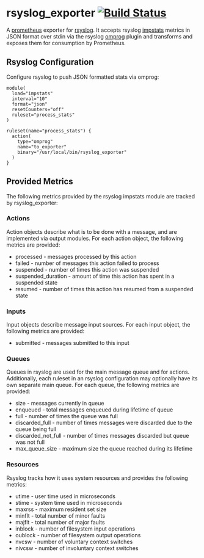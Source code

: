 # rsyslog_exporter [![Build Status](https://travis-ci.org/digitalocean/rsyslog_exporter.svg?branch=master)](https://travis-ci.org/digitalocean/rsyslog_exporter)
A [prometheus](http://prometheus.io/) exporter for [rsyslog](http://rsyslog.com). It accepts rsyslog [impstats](http://www.rsyslog.com/doc/master/configuration/modules/impstats.html) metrics in JSON format over stdin via the rsyslog [omprog](http://www.rsyslog.com/doc/v8-stable/configuration/modules/omprog.html) plugin and transforms and exposes them for consumption by Prometheus.

## Rsyslog Configuration
Configure rsyslog to push JSON formatted stats via omprog:
```
module(
  load="impstats"
  interval="10"
  format="json"
  resetCounters="off"
  ruleset="process_stats"
)

ruleset(name="process_stats") {
  action(
    type="omprog"
    name="to_exporter"
    binary="/usr/local/bin/rsyslog_exporter"
  )
}
```

## Provided Metrics
The following metrics provided by the rsyslog impstats module are tracked by rsyslog_exporter:

### Actions
Action objects describe what is to be done with a message, and are implemented via output modules.
For each action object, the following metrics are provided:

* processed - messages processed by this action
* failed - number of messages this action failed to process
* suspended - number of times this action was suspended
* suspended_duration - amount of time this action has spent in a suspended state
* resumed - number of times this action has resumed from a suspended state

### Inputs
Input objects describe message input sources.
For each input object, the following metrics are provided:

* submitted - messages submitted to this input

### Queues
Queues in rsyslog are used for the main message queue and for actions.  Additionally, each ruleset
in an rsyslog configuration may optionally have its own separate main queue.  For each queue,
the following metrics are provided:

* size - messages currently in queue
* enqueued - total messages enqueued during lifetime of queue
* full - number of times the queue was full
* discarded_full - number of times messages were discarded due to the queue being full
* discarded_not_full - number of times messages discarded but queue was not full
* max_queue_size - maximum size the queue reached during its lifetime

### Resources
Rsyslog tracks how it uses system resources and provides the following metrics:

* utime - user time used in microseconds
* stime - system time used in microseconds
* maxrss - maximum resident set size
* minflt - total number of minor faults
* majflt - total number of major faults
* inblock - number of filesystem input operations
* oublock - number of filesystem output operations
* nvcsw - number of voluntary context switches
* nivcsw - number of involuntary context switches


